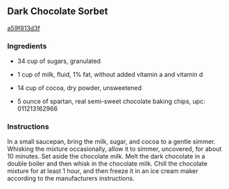 ## Dark Chocolate Sorbet

[a59f813d3f](http://www.food.com/recipe/dark-chocolate-sorbet-373758)

### Ingredients

 - 34 cup of sugars, granulated

 - 1 cup of milk, fluid, 1% fat, without added vitamin a and vitamin d

 - 14 cup of cocoa, dry powder, unsweetened

 - 5 ounce of spartan, real semi-sweet chocolate baking chips, upc: 011213162966

### Instructions

In a small saucepan, bring the milk, sugar, and cocoa to a gentle simmer. Whisking the mixture occasionally, allow it to simmer, uncovered, for about 10 minutes. Set aside the chocolate milk. Melt the dark chocolate in a double boiler and then whisk in the chocolate milk. Chill the chocolate mixture for at least 1 hour, and then freeze it in an ice cream maker according to the manufacturers instructions.